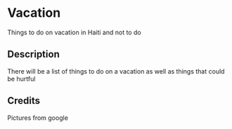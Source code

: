 <h1>Vacation</h1>
<p>Things to do on vacation in Haiti and not to do</p>
<h2>Description</h2>
<p>There will be a list of things to do on a vacation as well as things that could be hurtful</p>
<h2>Credits</h2>
<p>Pictures from google</p>
